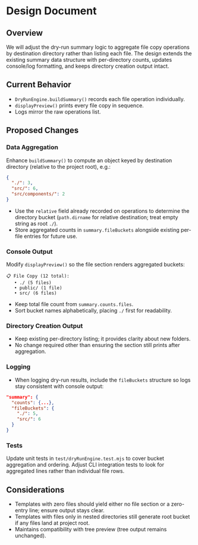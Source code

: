 # Design Document

## Overview

We will adjust the dry-run summary logic to aggregate file copy operations by destination directory rather than listing each file. The design extends the existing summary data structure with per-directory counts, updates console/log formatting, and keeps directory creation output intact.

## Current Behavior

- `DryRunEngine.buildSummary()` records each file operation individually.
- `displayPreview()` prints every file copy in sequence.
- Logs mirror the raw operations list.

## Proposed Changes

### Data Aggregation

Enhance `buildSummary()` to compute an object keyed by destination directory (relative to the project root), e.g.:

```json
{
  "./": 3,
  "src/": 6,
  "src/components/": 2
}
```

- Use the `relative` field already recorded on operations to determine the directory bucket (`path.dirname` for relative destination; treat empty string as root `./`).
- Store aggregated counts in `summary.fileBuckets` alongside existing per-file entries for future use.

### Console Output

Modify `displayPreview()` so the file section renders aggregated buckets:

```
📋 File Copy (12 total):
   • ./ (5 files)
   • public/ (1 file)
   • src/ (6 files)
```

- Keep total file count from `summary.counts.files`.
- Sort bucket names alphabetically, placing `./` first for readability.

### Directory Creation Output

- Keep existing per-directory listing; it provides clarity about new folders.
- No change required other than ensuring the section still prints after aggregation.

### Logging

- When logging dry-run results, include the `fileBuckets` structure so logs stay consistent with console output:

```json
"summary": {
  "counts": {...},
  "fileBuckets": {
    "./": 5,
    "src/": 6
  }
}
```

### Tests

Update unit tests in `test/dryRunEngine.test.mjs` to cover bucket aggregation and ordering. Adjust CLI integration tests to look for aggregated lines rather than individual file rows.

## Considerations

- Templates with zero files should yield either no file section or a zero-entry line; ensure output stays clear.
- Templates with files only in nested directories still generate root bucket if any files land at project root.
- Maintains compatibility with tree preview (tree output remains unchanged).

